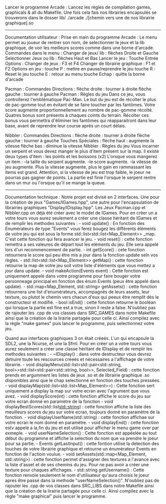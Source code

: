 Lancer le programme Arcade :
Lancez les règles de compilation games, graphicals & all du Makefile.
Une fois cela fais nos librairies encapsulés se trouverons dans le dosser lib/
./arcade ./[chemin vers une de nos librairie graphique].so
_________________________________________________________________________________________________________________________________________________________________________

Documentation utilisateur :
Prise en main du programme Arcade :
Le menu permet au joueur de rentrer son nom, de selectionner le jeux et la lib graphique, de voir les meilleurs scores comme dans une borne d'arcade.
Commandes dans le menu :
     Changer de jeux/ lib : flèches Droite et Gauche
     Selectionner Jeux ou lib : flèches Haut et Bas
     Lancer le jeu : Touche Entrée
Options :
	Changer de jeux : F3 et F4
    Changer de librairie graphique : F1 et F2
Options en jeu :
	touche P : mettre en pause/reprendre le jeu
	touche R : Reset le jeu
	touche E : retour au menu
	touche Echap : quitte la borne d'arcade

Pacman : Commandes
Directions :
	flèche droite : tourner à droite
	flèche gauche : tourner à gauche
Pacman : Règles du jeu
Dans ce jeu, vous controllerez l'emblématique Pac-Man. Le but du jeu est de récolter
le plus de pac-gomme tout en évitant de se faire toucher par les fantômes. Votre score
augmente proportionnellement au nombre de pac-gomme récolté.
Quatres bonus sont présents à chaques coints du terrain.
Récolter ces bonus vous permettra d'éliminer les fantômes qui réapparaitront dans leur
base, avant de reprendre leur course après un court délais.

Nibbler : Commandes
Directions :
	flèche droite : tourner à droite
	flèche gauche : tourner à gauche
Touches Spéciales :
	flèche haut : augmente la vitesse
	flèche bas : diminue la vitesse
Nibbler : Règles du jeu
Vous incarner un serpent et vous devez manger le plus d'item présent sur la map.
il existe deux types d'item : les points et les boissons (x2)
L'orsque vous mangerez un item :
	 -la taille du serpent augmente.
	 -le score augmente.
	 -la vitesse de jeu augmente.
Plus la vitesse augmente, plus le gain en rammassant les items est grand.
Attention, si la vitesse de jeu est trop faible, le joeur ne pourras pas gagner de points.
La partie est finie l'orsque le serpent rentre dans un mur ou l'orsque qu'il se mange la queue.

_________________________________________________________________________________________________________________________________________________________________________

Documentation technique :
Notre projet est divisé en 2 interfaces. Une pour la création de jeux "Games/IGames.hpp", une autre pour l'encapsulation de librairies graphiques "Display/IDisplay.hpp".
Les Jeux Pacman.cpp et Nibbler.cpp on déjà été créer avec le model de IGames.
Pour en créer un a votre tours vous aurez seulement a créer une classe héritant de IGames et de remplir les methodes suivantes :
    - void update() : En fonction des Enumérateurs de type "Events" vous ferez bougez les différents éléments de votre jeu qui est sous la forme std::list<std::list<Map_Element>> _map. C'est cette fonction qui fera avancer le jeu.
    - void reset() : cette fonction remettra a ses valeures de départ tout les eléments du jeu. Elle sera appelé lors d'un recommencement de partie.
    - int getScore() :  cete fonction retournera le score qui peu être mis a jour dans la fonction update seln vos règles.
    - std::list<std::list<Map_Element>> getMap() : cette fonction retourne la map de votre jeu soit votre liste d'éléments que vous mettez a jour dans update.
    - void makeAction(Events event) : Cette fonction est uniquement appelé dans votre programme pour faire bouger votre personneage principal en fonction des énum Events (peux être appelé dans update).
    - std::map<Map_Element, std::string> getAssets() : cette fonction retournera une list d'enumérateurs, accompagnés de leurs assets, leur texture, ou plutot le chemin vers chacun d'eux qui peeux être remplit dès le constructeur et modifié.
    - bool isEnd() :  cette fonction retourne le booléan qui lorsque la partie est fine est a true, sinon il reste a false.
N'oubliez pas de rajouter les .cpp de vos classes dans SRC_GAMES dans notre Makefile ainsi que la création de la lirairie partagée pour celle ci.
Ainsi compilez avec la règle "make games" puis lancer le programme, puis selectionnez votre jeu.

Quand aux interfaces graphiques 3 on était créeés. L'un qui encapsule la SDL2, une la Ncurse, et une la Sfml. Pour en créer un a votre tours vous aurez seulement a créer une classe héritant de IDisplay et de remplir les methodes suivantes :
    - ~IDisplay() : dans votre destructeur vous devrez detruire toute les rescources créeés et nécessaires a l'affichage de votre librairie.
    - void displayMenu(std::list<std::pair<std::string, bool>>std::list<std::pair<std::string, bool>>, Selected_Field) : cette fonction prends en argumment les listes de jeux .so et de librairie graphique .so disponibles ainsi que le chap selectionné en fonction des touches pressées.
    - void displayMap(std::list<std::list<Map_Element>>) : Cette fonction sert uniquement a display la map sur votre ecran avec l'agrument que vous avez.
    - void displayScore(int) : cette fonction affiche le score du jeu sur votre ecran donné en paramètre de la fonction
    - void displayBestScores(std::list<std::string>) : cette fonction affiche la liste des meuilleurs scores du jeu sur votre ecran, toujours donné en paramètre de la fonction.
    - void displayUserName(std::string) :  cette fonction affichae sur votre ecran le nom donné en paramètre.
    - void displayEnd() : cette fonction estv appelé a la,fin du jeu et est utilisé pour afficher le menu game over par exmeple.
    - void userNameSelection() : Cette fonction est appéelée au tout début du programme et affiche la selection du nom que va prendre le joeur pour sa partie.
    - Events getLastInput() : cette fontion utilise la detection des touches de votre librairie graphique et retourne un énumérateur Events en fonction de l'actioin voulue. 
    - void setAssets(std::map<Map_Element, std::string>) : cette fonction permet d'assigner des textures a l'avance avec la liste d'asset et de ses chemins du jeu. Pour ne pas avoir a créer une texture pour chaques affichages.
    - std::string getUsername() : Cette fonction renvoie seulement le nom d'utilisateur qu'aura choisis le joeur apres être passé dans la methode "userNameSelection()".
N'oubliez pas de rajouter les .cpp de vos classes dans SRC_LIBS dans notre Makefile ainsi que la création de la lirairie partagée pour celle ci.
Ainsi compilez avec la règle "make graphical" puis lancer le programme.